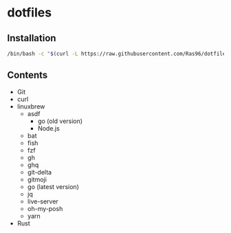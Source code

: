 # dotfiles

## Installation

```sh
/bin/bash -c "$(curl -L https://raw.githubusercontent.com/Ras96/dotfiles/main/scripts/install.sh)"
```

## Contents

- Git
- curl
- linuxbrew
  - asdf
    - go (old version)
    - Node.js
  - bat
  - fish
  - fzf
  - gh
  - ghq
  - git-delta
  - gitmoji
  - go (latest version)
  - jq
  - live-server
  - oh-my-posh
  - yarn
- Rust
